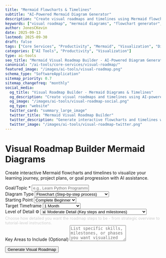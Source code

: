 ```yaml
---
title: "Mermaid Flowcharts & Timelines"
subtitle: "AI-Powered Mermaid Diagram Generator"
description: "Create visual roadmaps and timelines using Mermaid flowcharts. Generate interactive diagrams for learning paths, project planning, and goal visualization with AI assistance."
keywords: ["visual roadmap", "mermaid diagrams", "flowchart generator", "timeline creator", "project planning", "learning path visualization", "AI diagram generator", "roadmap visualization"]
author: JonesCKevin
date: 2025-09-13
lastmod: 2025-09-30
draft: false
tags: ["Core Services", "Productivity", "Mermaid", "Visualization", "Diagrams", "Planning", "AI", "Tools"]
categories: ["AI Tools", "Productivity", "Visualization"]
type: ai-tools
seo_title: "Mermaid Visual Roadmap Builder - AI-Powered Diagram Generator"
canonical: "/ai-tools/core-services/visual-roadmap/"
featured_image: "/images/ai-tools/visual-roadmap.png"
schema_type: "SoftwareApplication"
sitemap_priority: 0.7
sitemap_changefreq: "monthly"
social_media:
  og_title: "Visual Roadmap Builder - Mermaid Diagrams & Timelines"
  og_description: "Create visual roadmaps and timelines using AI-powered Mermaid flowcharts. Perfect for learning paths and project planning."
  og_image: "/images/ai-tools/visual-roadmap-social.png"
  og_type: "website"
  twitter_card: "summary_large_image"
  twitter_title: "Mermaid Visual Roadmap Builder"
  twitter_description: "Generate interactive flowcharts and timelines with AI. Perfect for visualizing learning paths and project roadmaps."
  twitter_image: "/images/ai-tools/visual-roadmap-twitter.png"
---
```



<div class="vr-hero">
<h1>Visual Roadmap Builder <span class="pill">Mermaid Diagrams</span></h1>
<p>Create interactive Mermaid flowcharts and timelines to visualize your learning journey, project plans, or goal progression with AI assistance.</p>
</div>

<form id="roadmapForm">
<div class="form-group">
<label for="goalTopic">Goal/Topic *</label>
<input type="text" id="goalTopic" placeholder="e.g., Learn Python Programming, Build a Web App, Complete MBA" required>
</div>

<div class="form-group">
<label for="diagramType">Diagram Type</label>
<select id="diagramType">
<option value="flowchart">Flowchart (Step-by-step process)</option>
<option value="timeline">Timeline (Chronological progression)</option>
<option value="gantt">Gantt Chart (Project timeline)</option>
<option value="mindmap">Mind Map (Conceptual overview)</option>
</select>
</div>

<div class="form-group">
<label for="currentLevel">Starting Point</label>
<select id="currentLevel">
<option value="complete-beginner">Complete Beginner</option>
<option value="some-basics">Know Some Basics</option>
<option value="intermediate">Intermediate Level</option>
<option value="advanced">Advanced Level</option>
</select>
</div>

<div class="form-group">
<label for="timeframe">Target Timeframe</label>
<select id="timeframe">
<option value="1-month">1 Month</option>
<option value="3-months">3 Months</option>
<option value="6-months">6 Months</option>
<option value="1-year">1 Year</option>
<option value="flexible">Flexible Timeline</option>
</select>
</div>

<div class="form-group">
<label for="detailLevel">Level of Detail ⚙️</label>
<select id="detailLevel">
<option value="overview">📋 High-Level Overview (Major phases only)</option>
<option value="moderate" selected>📊 Moderate Detail (Key steps and milestones)</option>
<option value="detailed">📝 Detailed Steps (Specific actions and tasks)</option>
<option value="granular">🔍 Granular Instructions ("Go to", "Click", step-by-step)</option>
</select>
<small style="color: #cccccc; font-size: 0.9em; margin-top: 4px; display: block;">
Choose how detailed you want the roadmap steps to be - from strategic overview to tutorial-level instructions.
</small>
</div>

<div class="form-group">
<label for="focusAreas">Key Areas to Include (Optional)</label>
<textarea id="focusAreas" placeholder="List specific skills, milestones, or phases you want visualized in the roadmap" rows="3"></textarea>
</div>

<button type="button" class="btn-primary" onclick="generateRoadmap()">Generate Visual Roadmap</button>
</form>

<div id="loadingDiv" class="loading" style="display: none;">
Creating your visual roadmap...
</div>

<div id="errorDiv" style="display: none;"></div>

<div id="resultDiv" style="display: none;">
<h3 style="color: #ff6b35; margin-bottom: 20px;">Your Visual Roadmap</h3>

<div id="descriptionContent" class="roadmap-description" style="margin-bottom: 20px;">
<!-- Description will be inserted here -->
</div>

<div id="mermaidContent" class="roadmap-diagram">
<!-- Mermaid diagram will be inserted here -->
</div>

<div style="margin-top: 30px; gap: 15px; display: flex; justify-content: center; flex-wrap: wrap;">
<button class="btn-primary" onclick="copyMermaidCode()" style="width: auto; padding: 10px 20px;">📋 Copy Mermaid Code</button>
<button class="btn-primary" onclick="downloadRoadmap('markdown')" style="width: auto; padding: 10px 20px; background: linear-gradient(135deg, #28a745, #34ce57);">📄 Download Markdown</button>
<button class="btn-primary" onclick="downloadRoadmap('html')" style="width: auto; padding: 10px 20px; background: linear-gradient(135deg, #17a2b8, #20c997);">🌐 Download HTML</button>
<button class="btn-primary" onclick="downloadRoadmap('svg')" style="width: auto; padding: 10px 20px; background: linear-gradient(135deg, #fd7e14, #ff8c42);">🎨 Download SVG</button>

</div>
</div>


<!-- Include CSS and JavaScript for Visual Roadmap -->
<link rel="stylesheet" href="visual-roadmap.css">
<script src="visual-roadmap.js"></script>

